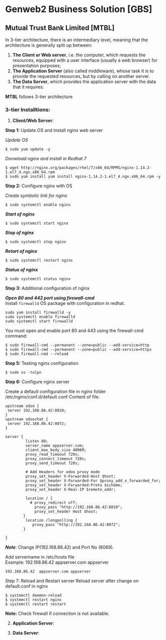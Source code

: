 # Genweb2 Business Solution [GBS]
## Mutual Trust Bank Limited [MTBL]
In 3-tier architecture, there is an intermediary level, meaning that the architecture is generally split up between: 
1. **The Client or Web server**, i.e. the computer, which requests the resources, equipped with a user interface 
(usually a web browser) for presentation purposes; 
2. **The Application Server** (also called middleware), whose task it is to provide the requested resources, but by calling on another server.
3. **The Data Server**, which provides the application server with the data that it requires: 

**MTBL** follows 3-tier architecture

### 3-tier Installtions:

1. **Client/Web Server**:

**Step 1:** Update OS and Install nginx web server

_Update OS_  
```
$ sudo yum update -y
```
_Donwload nginx and install in Redhat 7_ 
```
$ wget http://nginx.org/packages/rhel/7/x86_64/RPMS/nginx-1.14.2-1.el7_4.ngx.x86_64.rpm
$ sudo yum install yum install nginx-1.14.2-1.el7_4.ngx.x86_64.rpm -y 
```

**Step 2:** Configure nginx with OS  

_Create symbolic link for nginx_
```
$ sudo systemctl enable nginx
```
**_Start of nginx_** 
```
$ sudo systemctl start nginx
```
**_Stop of nginx_** 
```
$ sudo systemctl stop nginx
```
**_Retart of nginx_** 
```
$ sudo systemctl restart nginx
```
**_Status of nginx_** 
```
$ sudo systemctl status nginx
```
**Step 3:** Additional configuration of nginx  

**_Open 80 and 442 port using firewall-cmd_**  
Install ```firewalld``` OS package with configuration in redhat.  
```
sudo yum install firewalld -y
sudo systemctl enable firewalld
sudo systemctl start firewalld
```
You must open and enable port 80 and 443 using the firewall-cmd command:
```
$ sudo firewall-cmd --permanent --zone=public --add-service=http
$ sudo firewall-cmd --permanent --zone=public --add-service=https
$ sudo firewall-cmd --reload
```
**Step 5:** Testing nginx configuration
```
$ sudo ss -tulpn
```

**Step 6:** Configure nginx server

Create a default configuration file in nginx folder /etc/nginx/conf.d/default.conf
Content of file.
```
upstream odoo {
 server 192.168.86.42:8010;
}
upstream odoochat {
 server 192.168.86.42:8072;
}

server {
         listen 80;
         server_name appserver.com;
         client_max_body_size 4096M;
         proxy_read_timeout 720s;
         proxy_connect_timeout 720s;
         proxy_send_timeout 720s;

         # Add Headers for odoo proxy mode
         proxy_set_header X-Forwarded-Host $host;
         proxy_set_header X-Forwarded-For $proxy_add_x_forwarded_for;
         proxy_set_header X-Forwarded-Proto $scheme;
         proxy_set_header X-Real-IP $remote_addr;

         location / {
           # proxy_redirect off;
             proxy_pass "http://192.168.86.42:8010";
             proxy_set_header Host $host;
        }
         location /longpolling {
            proxy_pass "http://192.168.86.42:8072";
        }

}
```
**_Note_**: Change IP(192.168.86.42) and Port No (8069). 

Add servername in /etc/hosts file  
Example: 192.168.86.42  appserver.com appserver

```
192.168.86.42  appserver.com appserver
```

Step 7: Reload and Restart server
Reload server after change on default.conf in nginx
```
$ systemctl daemon-reload
$ systemctl restart nginx
$ systemctl restart restart
```

**Note:** Check firewall if connection is not available.

2. **Application Server**:




3. **Data Server**:

